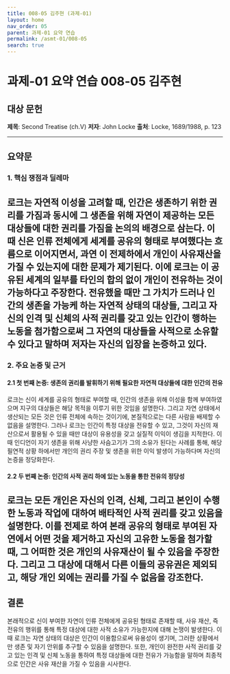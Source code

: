 ```yaml
---
title: 008-05 김주현 (과제-01)
layout: home
nav_order: 05
parent: 과제-01 요약 연습
permalink: /asmt-01/008-05
search: true
---
```


# 과제-01 요약 연습 008-05 김주현 

## 대상 문헌  
**제목**: Second Treatise (ch.V) 
**저자**: John Locke
**출처**: Locke, 1689/1988, p. 123

---

## 요약문  

### 1. 핵심 쟁점과 딜레마  
로크는 자연적 이성을 고려할 때, 인간은 생존하기 위한 권리를 가짐과 동시에 그 생존을 위해 자연이 제공하는 모든 대상들에 대한 권리를 가짐을 논의의 배경으로 삼는다. 이때 신은 인류 전체에게 세계를 공유의 형태로 부여했다는 흐름으로 이어지면서, 과연 이 전제하에서 개인이 사유재산을 가질 수 있는지에 대한 문제가 제기된다. 이에 로크는 이 공유된 세계의 일부를 타인의 합의 없이 개인이 전유하는 것이 가능하다고 주장한다. 전유했을 때만 그 가치가 드러나 인간의 생존을 가능케 하는 자연적 상태의 대상들, 그리고 자신의 인격 및 신체의 사적 권리를 갖고 있는 인간이 행하는 노동을 첨가함으로써 그 자연의 대상들을 사적으로 소유할 수 있다고 말하며 저자는 자신의 입장을 논증하고 있다.
---

### 2. 주요 논증 및 근거  
#### 2.1 첫 번째 논증: 생존의 권리를 발휘하기 위해 필요한 자연적 대상들에 대한 인간의 전유
로크는 신이 세계를 공유의 형태로 부여할 때, 인간의 생존을 위해 이성을 함께 부여하였으며 지구의 대상들은 해당 목적을 이루기 위한 것임을 설명한다. 그리고 자연 상태에서 생산되는 모든 것은 인류 전체에 속하는 것이기에, 본질적으로는 다른 사람을 배제할 수 없음을 설명한다. 그러나 로크는 인간이 특정 대상을 전유할 수 있고, 그것이 자신의 재산으로서 활용될 수 있을 때만 대상이 유용성을 갖고 실질적 이익이 생김을 지적한다. 이때 인디언이 자기 생존을 위해 사냥한 사슴고기가 그의 소유가 된다는 사례를 통해, 해당 필연적 상황 하에서만 개인의 권리 주장 및 생존을 위한 이익 발생이 가능하다며 자신의 논증을 정당화한다.
 

#### 2.2 두 번째 논증: 인간의 사적 권리 하에 있는 노동을 통한 전유의 정당성
로크는 모든 개인은 자신의 인격, 신체, 그리고 본인이 수행한 노동과 작업에 대하여 배타적인 사적 권리를 갖고 있음을 설명한다. 이를 전제로 하여 본래 공유의 형태로 부여된 자연에서 어떤 것을 제거하고 자신의 고유한 노동을 첨가할 때, 그 어떠한 것은 개인의 사유재산이 될 수 있음을 주장한다. 그리고 그 대상에 대해서 다른 이들의 공유권은 제외되고, 해당 개인 외에는 권리를 가질 수 없음을 강조한다.
---

## 결론  
본래적으로 신이 부여한 자연이 인류 전체에게 공유된 형태로 존재할 때, 사유 재산, 즉 전유의 행위를 통해 특정 대상에 대한 사적 소유가 가능한지에 대해 논쟁이 발생한다. 이때 로크는 자연 상태의 대상은 인간이 이용함으로써 유용성이 생기며, 그러한 상황에서만 생존 및 자기 안위를 추구할 수 있음을 설명한다. 또한, 개인이 완전한 사적 권리를 갖고 있는 인격 및 신체 노동을 통하여 특정 대상들에 대한 전유가 가능함을 말하며 최종적으로 인간은 사유 재산을 가질 수 있음을 시사한다.